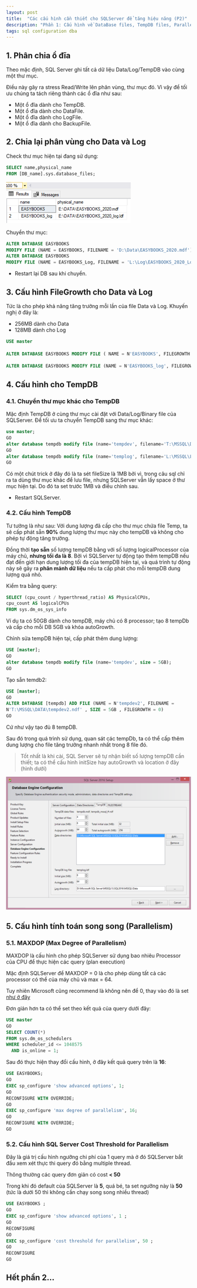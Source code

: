 ```yaml
---
layout: post
title:  "Các cấu hình cần thiết cho SQLServer để tăng hiệu năng (P2)"
description: "Phần 1: Cấu hình về DataBase files, TempDB files, Parallelism"
tags: sql configuration dba
---
```


## 1. Phân chia ổ đĩa

Theo mặc định, SQL Server ghi tất cả dữ liệu Data/Log/TempDB vào cùng một thư mục.

Điều này gây ra stress Read/Write lên phân vùng, thư mục đó. Vì vậy để tối ưu chúng ta tách riêng thành các ổ đĩa như sau:
* Một ổ đĩa dành cho TempDB.
* Một ổ đĩa dành cho DataFile.
* Một ổ đĩa dành cho LogFile.
* Một ổ đĩa dành cho BackupFile.

## 2. Chia lại phân vùng cho Data và Log

Check thư mục hiện tại đang sử dụng:

```sql
SELECT name,physical_name
FROM [DB_name].sys.database_files;
```

![image](/assets/images/sqlperf-1-config-5.png)

Chuyển thư mục:

```sql
ALTER DATABASE EASYBOOKS
MODIFY FILE (NAME = EASYBOOKS, FILENAME = 'D:\Data\EASYBOOKS_2020.mdf');
ALTER DATABASE EASYBOOKS
MODIFY FILE (NAME = EASYBOOKS_Log, FILENAME = 'L:\Log\EASYBOOKS_2020_Log.ldf');
```

* Restart lại DB sau khi chuyển.

## 3. Cấu hình FileGrowth cho Data và Log

Tức là cho phép khả năng tăng trưởng mỗi lần của file Data và Log. Khuyến nghị ở đây là:
* 256MB dành cho Data
* 128MB dành cho Log

```sql
USE master

ALTER DATABASE EASYBOOKS MODIFY FILE ( NAME = N'EASYBOOKS', FILEGROWTH = 256MB )

ALTER DATABASE EASYBOOKS MODIFY FILE (NAME = N'EASYBOOKS_log', FILEGROWTH = 128MB )
```

## 4. Cấu hình cho TempDB

### 4.1. Chuyển thư mục khác cho TempDB

Mặc định TempDB ở cùng thư mục cài đặt với Data/Log/Binary file của SQLServer. Để tối ưu ta chuyển TempDB sang thư mục khác:

```sql
use master;
GO
alter database tempdb modify file (name='tempdev', filename='T:\MSSQL\DATA\tempDB.mdf', size = 1MB);
GO
alter database tempdb modify file (name='templog', filename='L:\MSSQL\LOGS\templog.ldf', size = 1MB);
GO
```

Có một chút trick ở đây đó là ta sét fileSize là 1MB bởi vì, trong câu sql chỉ ra ta dùng thư mục khác để lưu file, nhưng SQLServer vẫn lấy space ở thư mục hiện tại. Do đó ta set trước 1MB và điều chỉnh sau.

* Restart SQLServer.

### 4.2. Cấu hình TempDB

Tư tưởng là như sau: Với dung lượng đã cấp cho thư mục chứa file Temp, ta sẽ cấp phát sẵn **90%** dung lượng thư mục này cho tempDB và không cho phép tự động tăng trưởng.

Đồng thời **tạo sẵn** số lượng tempDB bằng với số lượng logicalProcessor của máy chủ, **nhưng tối đa là 8**. Bởi vì SQLServer tự động tạo thêm tempDB nếu đạt đến giới hạn dung lượng tối đa của tempDB hiện tại, và quá trình tự động này sẽ gây ra **phân mảnh dữ liệu** nếu ta cấp phát cho mỗi tempDB dung lượng quá nhỏ.

Kiểm tra bằng query:

```sql
SELECT (cpu_count / hyperthread_ratio) AS PhysicalCPUs,
cpu_count AS logicalCPUs
FROM sys.dm_os_sys_info
```

Ví dụ ta có 50GB dành cho tempDB, máy chủ có 8 processor; tạo 8 tempDb và cấp cho mỗi DB 5GB và khóa autoGrowth.

Chỉnh sửa tempDB hiện tại, cấp phát thêm dung lượng:

```sql
USE [master];
GO
alter database tempdb modify file (name='tempdev', size = 5GB);
GO 
```

Tạo sẵn temdb2:

```sql
USE [master];
GO
ALTER DATABASE [tempdb] ADD FILE (NAME = N'tempdev2', FILENAME =
N'T:\MSSQL\DATA\tempdev2.ndf' , SIZE = 5GB , FILEGROWTH = 0)
GO 
```

Cứ như vậy tạo đủ 8 tempDB.

Sau đó trong quá trình sử dụng, quan sát các tempDb, ta có thể cấp thêm dung lượng cho file tăng trưởng nhanh nhất trong 8 file đó.

> Tốt nhất là khi cài, SQL Server sẽ tự nhận biết số lượng tempDB cần thiết; ta có thể cấu hình initSize hay autoGrowth và location ở đây (hình dưới)

![image](/assets/images/sqlperf-1-config-6.png)

## 5. Cấu hình tính toán song song (Parallelism)

### 5.1. MAXDOP (Max Degree of Parallelism)

MAXDOP là cấu hình cho phép SQLServer sử dụng bao nhiêu Processor của CPU để thực hiện các query (plan execution)

Mặc định SQLServer để MAXDOP = 0 là cho phép dùng tất cả các processor có thể của máy chủ và max = 64.

Tuy nhiên Microsoft cũng recommend là không nên để 0, thay vào đó là set [như ở đây](https://docs.microsoft.com/en-us/sql/database-engine/configure-windows/configure-the-max-degree-of-parallelism-server-configuration-option?view=sql-server-2017#Recommendations)

Đơn giản hơn ta có thể set theo kết quả của query dưới đây:

```sql
USE master
GO
SELECT COUNT(*)
FROM sys.dm_os_schedulers
WHERE scheduler_id <= 1048575
  AND is_online = 1;
```

Sau đó thực hiện thay đổi cấu hình, ở đây kết quả query trên là **16**:

```sql
USE EASYBOOKS;  
GO   
EXEC sp_configure 'show advanced options', 1;  
GO  
RECONFIGURE WITH OVERRIDE;  
GO  
EXEC sp_configure 'max degree of parallelism', 16;  
GO  
RECONFIGURE WITH OVERRIDE;  
GO 
```

### 5.2. Cấu hình SQL Server Cost Threshold for Parallelism

Đây là giá trị cấu hình ngưỡng chi phí của 1 query mà ở đó SQLServer bắt đầu xem xét thực thi query đó bằng multiple thread.

Thông thường các query đơn giản có cost **< 50**

Trong khi đó default của SQLServer là **5**, quá bé, ta set ngưỡng này là **50** (tức là dưới 50 thì không cần chạy song song nhiều thread)

```sql
USE EASYBOOKS ;  
GO  
EXEC sp_configure 'show advanced options', 1 ;  
GO  
RECONFIGURE  
GO  
EXEC sp_configure 'cost threshold for parallelism', 50 ;  
GO  
RECONFIGURE  
GO 
```

## Hết phần 2...
